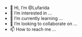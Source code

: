- 👋 Hi, I’m @Lufarida
- 👀 I’m interested in ...
- 🌱 I’m currently learning ...
- 💞️ I’m looking to collaborate on ...
- 📫 How to reach me ...

<!---
Lufarida/Lufarida is a ✨ special ✨ repository because its `README.md` (this file) appears on your GitHub profile.
You can click the Preview link to take a look at your changes.
--->
